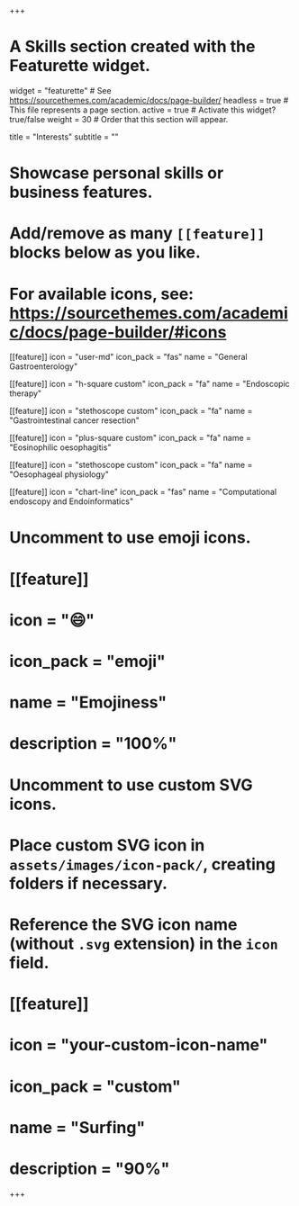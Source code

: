 +++
# A Skills section created with the Featurette widget.
widget = "featurette"  # See https://sourcethemes.com/academic/docs/page-builder/
headless = true  # This file represents a page section.
active = true  # Activate this widget? true/false
weight = 30  # Order that this section will appear.

title = "Interests"
subtitle = ""

# Showcase personal skills or business features.
# 
# Add/remove as many `[[feature]]` blocks below as you like.
# 
# For available icons, see: https://sourcethemes.com/academic/docs/page-builder/#icons

[[feature]]
  icon = "user-md"
  icon_pack = "fas"
  name = "General Gastroenterology"
  
  
[[feature]]
  icon = "h-square custom"
  icon_pack = "fa"
  name = "Endoscopic therapy"
  
  
[[feature]]
  icon = "stethoscope custom"
  icon_pack = "fa"
  name = "Gastrointestinal cancer resection"

  
[[feature]]
  icon = "plus-square custom"
  icon_pack = "fa"
  name = "Eosinophilic oesophagitis"
  
  
[[feature]]
  icon = "stethoscope custom"
  icon_pack = "fa"
  name = "Oesophageal physiology"
  
  
[[feature]]
  icon = "chart-line"
  icon_pack = "fas"
  name = "Computational endoscopy and Endoinformatics"

# Uncomment to use emoji icons.
# [[feature]]
#  icon = ":smile:"
#  icon_pack = "emoji"
#  name = "Emojiness"
#  description = "100%"  

# Uncomment to use custom SVG icons.
# Place custom SVG icon in `assets/images/icon-pack/`, creating folders if necessary.
# Reference the SVG icon name (without `.svg` extension) in the `icon` field.
# [[feature]]
#  icon = "your-custom-icon-name"
#  icon_pack = "custom"
#  name = "Surfing"
#  description = "90%"

+++
